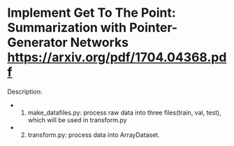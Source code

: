 Implement Get To The Point: Summarization with Pointer-Generator Networks https://arxiv.org/pdf/1704.04368.pdf
===============================================================================================================

Description:

- 1. make_datafiles.py: process raw data into three files(train, val, test), which will be used in transform.py

- 2. transform.py: process data into ArrayDataset.
